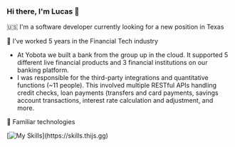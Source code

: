 ### Hi there, I'm Lucas 👋

<!--
**lucasrijllart/lucasrijllart** is a ✨ _special_ ✨ repository because its `README.md` (this file) appears on your GitHub profile.

Here are some ideas to get you started:

- 🔭 I’m currently working on ...
- 🌱 I’m currently learning ...
- 👯 I’m looking to collaborate on ...
- 🤔 I’m looking for help with ...
- 💬 Ask me about ...
- 📫 How to reach me: ...
- 😄 Pronouns: ...
- ⚡ Fun fact: ...
-->

🇺🇸 I'm a software developer currently looking for a new position in Texas

🏦 I've worked 5 years in the Financial Tech industry
- At Yobota we built a bank from the group up in the cloud. It supported 5 different live financial products and 3 financial institutions on our banking platform.
- I was responsible for the third-party integrations and quantitative functions (~11 people). This involved multiple RESTful APIs handling credit checks, loan payments (transfers and card payments, savings account transactions, interest rate calculation and adjustment, and more.

🚀 Familiar technologies

[![My Skills](https://skills.thijs.gg/icons?i=py,java,bash,go,django,flask,redis,postgres,docker,git,github,prometheus,grafana,jenkins,md,vim,ansible,)](https://skills.thijs.gg)
